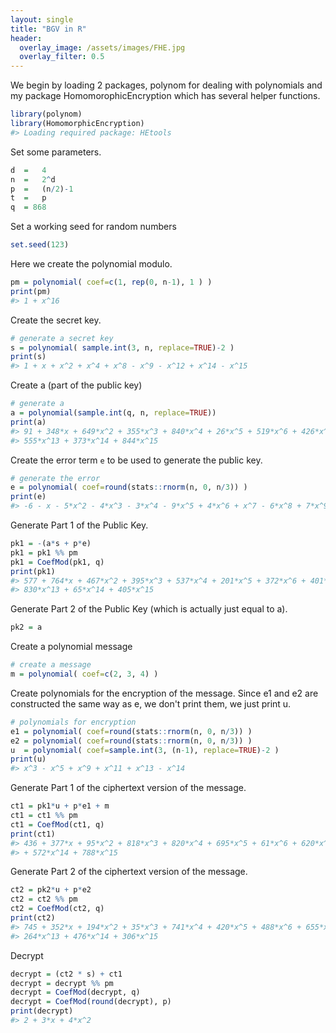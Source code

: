 ```yaml
---
layout: single
title: "BGV in R"
header:
  overlay_image: /assets/images/FHE.jpg
  overlay_filter: 0.5
---
```


We begin by loading 2 packages, polynom for dealing with polynomials and my package HomomorophicEncryption which has several helper functions.

```r
library(polynom)
library(HomomorphicEncryption)
#> Loading required package: HEtools
```

Set some parameters.

```r
d  =   4
n  =   2^d
p  =   (n/2)-1
t  =   p
q  = 868
```

Set a working seed for random numbers

```r
set.seed(123)
```

Here we create the polynomial modulo.


```r
pm = polynomial( coef=c(1, rep(0, n-1), 1 ) )
print(pm)
#> 1 + x^16
```

Create the secret key.


```r
# generate a secret key
s = polynomial( sample.int(3, n, replace=TRUE)-2 )
print(s)
#> 1 + x + x^2 + x^4 + x^8 - x^9 - x^12 + x^14 - x^15
```

Create a (part of the public key)


```r
# generate a
a = polynomial(sample.int(q, n, replace=TRUE))
print(a)
#> 91 + 348*x + 649*x^2 + 355*x^3 + 840*x^4 + 26*x^5 + 519*x^6 + 426*x^7 + 649*x^8 + 766*x^9 + 211*x^10 + 590*x^11 + 593*x^12 +  
#> 555*x^13 + 373*x^14 + 844*x^15
```

Create the error term `e` to be used to generate the public key.


```r
# generate the error
e = polynomial( coef=round(stats::rnorm(n, 0, n/3)) )
print(e)
#> -6 - x - 5*x^2 - 4*x^3 - 3*x^4 - 9*x^5 + 4*x^6 + x^7 - 6*x^8 + 7*x^9 + 2*x^10 - 2*x^11 + 5*x^12 + 5*x^13 + 4*x^14 + 4*x^15
```

Generate Part 1 of the Public Key.


```r
pk1 = -(a*s + p*e)
pk1 = pk1 %% pm
pk1 = CoefMod(pk1, q)
print(pk1)
#> 577 + 764*x + 467*x^2 + 395*x^3 + 537*x^4 + 201*x^5 + 372*x^6 + 401*x^7 + 733*x^8 + 255*x^9 + 642*x^10 + 37*x^11 + 818*x^12 +  
#> 830*x^13 + 65*x^14 + 405*x^15
```

Generate Part 2 of the Public Key (which is actually just equal to a).


```r
pk2 = a
```

Create a polynomial message

```r
# create a message
m = polynomial( coef=c(2, 3, 4) )
```

Create polynomials for the encryption of the message. Since e1 and e2 are constructed the same way as e, we don't print them, we just print u.


```r
# polynomials for encryption
e1 = polynomial( coef=round(stats::rnorm(n, 0, n/3)) )
e2 = polynomial( coef=round(stats::rnorm(n, 0, n/3)) )
u  = polynomial( coef=sample.int(3, (n-1), replace=TRUE)-2 )
print(u)
#> x^3 - x^5 + x^9 + x^11 + x^13 - x^14
```

Generate Part 1 of the ciphertext version of the message.


```r
ct1 = pk1*u + p*e1 + m
ct1 = ct1 %% pm
ct1 = CoefMod(ct1, q)
print(ct1)
#> 436 + 377*x + 95*x^2 + 818*x^3 + 820*x^4 + 695*x^5 + 61*x^6 + 620*x^7 + 86*x^8 + 392*x^9 + 533*x^10 + 420*x^11 + 701*x^12 + 159*x^13  
#> + 572*x^14 + 788*x^15
```

Generate Part 2 of the ciphertext version of the message.


```r
ct2 = pk2*u + p*e2
ct2 = ct2 %% pm
ct2 = CoefMod(ct2, q)
print(ct2)
#> 745 + 352*x + 194*x^2 + 35*x^3 + 741*x^4 + 420*x^5 + 488*x^6 + 655*x^7 + 511*x^8 + 241*x^9 + 796*x^10 + 149*x^11 + 530*x^12 +  
#> 264*x^13 + 476*x^14 + 306*x^15
```

Decrypt


```r
decrypt = (ct2 * s) + ct1
decrypt = decrypt %% pm
decrypt = CoefMod(decrypt, q)
decrypt = CoefMod(round(decrypt), p)
print(decrypt)
#> 2 + 3*x + 4*x^2
```
